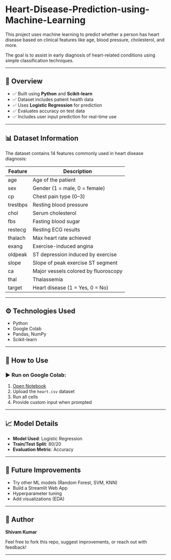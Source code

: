 # Heart-Disease-Prediction-using-Machine-Learning

This project uses machine learning to predict whether a person has heart disease based on clinical features like age, blood pressure, cholesterol, and more.

The goal is to assist in early diagnosis of heart-related conditions using simple classification techniques.

---

## 📌 Overview

- ✅ Built using **Python** and **Scikit-learn**
- ✅ Dataset includes patient health data
- ✅ Uses **Logistic Regression** for prediction
- ✅ Evaluates accuracy on test data
- ✅ Includes user input prediction for real-time use

---

## 📊 Dataset Information

The dataset contains 14 features commonly used in heart disease diagnosis:

| Feature     | Description                          |
|-------------|--------------------------------------|
| age         | Age of the patient                   |
| sex         | Gender (1 = male, 0 = female)        |
| cp          | Chest pain type (0–3)                |
| trestbps    | Resting blood pressure               |
| chol        | Serum cholesterol                    |
| fbs         | Fasting blood sugar                  |
| restecg     | Resting ECG results                  |
| thalach     | Max heart rate achieved              |
| exang       | Exercise-induced angina              |
| oldpeak     | ST depression induced by exercise    |
| slope       | Slope of peak exercise ST segment    |
| ca          | Major vessels colored by fluoroscopy |
| thal        | Thalassemia                         |
| target      | Heart disease (1 = Yes, 0 = No)      |

---

## ⚙️ Technologies Used

- Python
- Google Colab
- Pandas, NumPy
- Scikit-learn

---

## 🚀 How to Use

### ▶️ Run on Google Colab:
1. [Open Notebook](https://colab.research.google.com/drive/18xClQgLHKFsrxEvBpedZH73ddYGw5taC?usp=sharing)
2. Upload the `heart.csv` dataset
3. Run all cells
4. Provide custom input when prompted

---

## 📈 Model Details

- **Model Used**: Logistic Regression
- **Train/Test Split**: 80/20
- **Evaluation Metric**: Accuracy

---

## 🔮 Future Improvements

- Try other ML models (Random Forest, SVM, KNN)
- Build a Streamlit Web App
- Hyperparameter tuning
- Add visualizations (EDA)

---

## 🙋 Author

**Shivam Kumar**

Feel free to fork this repo, suggest improvements, or reach out with feedback!

---

